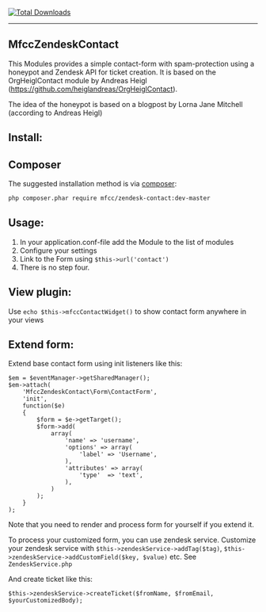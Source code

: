 [![Total Downloads](https://poser.pugx.org/mfcc/zendesk-contact/downloads.png)](https://packagist.org/packages/rinomau/mva-crud)

-----------------
MfccZendeskContact
-----------------

This Modules provides a simple contact-form with spam-protection using a
honeypot and Zendesk API for ticket creation. It is based on the OrgHeiglContact module by Andreas Heigl (https://github.com/heiglandreas/OrgHeiglContact).

The idea of the honeypot is based on a blogpost by Lorna Jane Mitchell (according to Andreas Heigl)

Install:
------
## Composer

The suggested installation method is via [composer](http://getcomposer.org/):

```sh
php composer.phar require mfcc/zendesk-contact:dev-master
```

Usage:
------

1. In your application.conf-file add the Module to the list of modules
2. Configure your settings
3. Link to the Form using ``$this->url('contact')``
4. There is no step four.

View plugin:
------

Use ``echo $this->mfccContactWidget()`` to show contact form anywhere in your views

Extend form:
------

Extend base contact form using init listeners like this:

	$em = $eventManager->getSharedManager();
	$em->attach(
		'MfccZendeskContact\Form\ContactForm',
		'init',
		function($e)
		{
			$form = $e->getTarget();
			$form->add(
				array(
					'name' => 'username',
					'options' => array(
						'label' => 'Username',
					),
					'attributes' => array(
						'type'  => 'text',
					),
				)
			);
		}
	);

Note that you need to render and process form for yourself if you extend it.

To process your customized form, you can use zendesk service. Customize your zendesk service with ``$this->zendeskService->addTag($tag)``, ``$this->zendeskService->addCustomField($key, $value)`` etc. See ``ZendeskService.php``

And create ticket like this:

	$this->zendeskService->createTicket($fromName, $fromEmail, $yourCustomizedBody);


